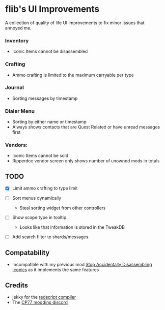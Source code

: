 # flib's UI Improvements

A collection of quality of life UI improvements to fix minor issues that annoyed me.

### Inventory

 - Iconic Items cannot be disassembled

### Crafting

 - Ammo crafting is limited to the maximum carryable per type

### Journal

 - Sorting messages by timestamp

### Dialer Menu

 - Sorting by either name or timestamp
 - Always shows contacts that are Quest Related or have unread messages first

### Vendors:

 - Iconic Items cannot be sold
 - Ripperdoc vendor screen only shows number of unowned mods in totals

## TODO

- [X] Limit ammo crafting to type limit
- [ ] Sort menus dynamically
  - Steal sorting widget from other controllers
- [ ] Show scope type in tooltip
  - Looks like that information is stored in the TweakDB
- [ ] Add search filter to shards/messages


## Compatability

- Incompatible with my previous mod [Stop Accidentally Disassembling Iconics](https://www.nexusmods.com/cyberpunk2077/mods/2252) as it implements the same features

## Credits
- jekky for the [redscript compiler](https://github.com/jac3km4/redscript)
- The [CP77 modding discord](https://discord.gg/Epkq79kd96)